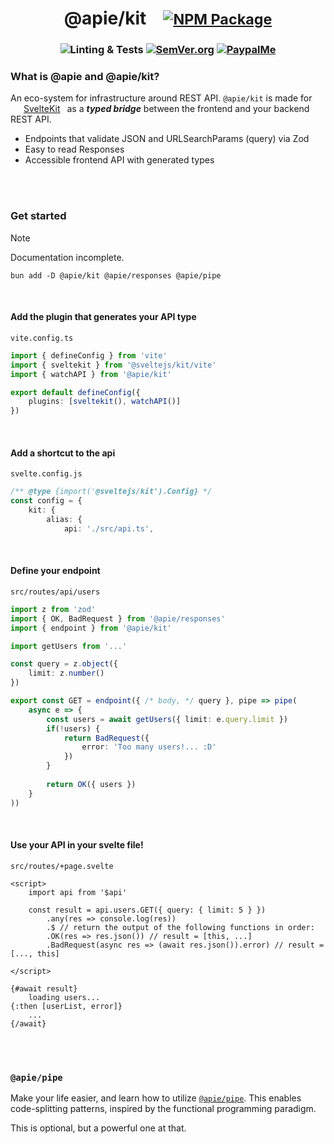 <h1 align='center' vertical-align='baseline' >
@apie/kit
<small>
<img src="data:image/png;base64,iVBORw0KGgoAAAANSUhEUgAAAA8AAAAPCAQAAACR313BAAAAEUlEQVR42mNkwAsYR6WHmDQAEFkAEMvRoosAAAAASUVORK5CYII=" />
<a href='https://www.npmjs.com/package/@apie/kit' vertical-align='bottom' >
	<img src='https://img.shields.io/npm/v/%40apie%2Fkit?style=for-the-badge&logo=npm&label=%20' alt='NPM Package'/>
</a>
</small>
</h1>
<h3 align="center">

![Linting & Tests](https://github.com/refzlund/api-kit/actions/workflows/main.yml/badge.svg)
[![SemVer.org](https://img.shields.io/badge/Semantic_Versioning-v2-orange)](https://semver.org/)
[![PaypalMe](https://img.shields.io/badge/Donate-%40Refzlund-green?logo=paypal)](https://www.paypal.com/paypalme/refzlund)

</h3>

### What is @apie and @apie/kit?

An eco-system for infrastructure around REST API. `@apie/kit` is made for  <img src='https://upload.wikimedia.org/wikipedia/commons/thumb/1/1b/Svelte_Logo.svg/1200px-Svelte_Logo.svg.png' width=14> [SvelteKit](https://github.com/sveltejs/kit)  as a ***typed bridge*** between the frontend and your backend REST API.

- Endpoints that validate JSON and URLSearchParams (query) via Zod
- Easy to read Responses
- Accessible frontend API with generated types

<br>
<br>

### Get started

> [!NOTE]  
> Documentation incomplete.

`bun add -D @apie/kit @apie/responses @apie/pipe`

<br>

#### Add the plugin that generates your API type

`vite.config.ts`
```ts
import { defineConfig } from 'vite'
import { sveltekit } from '@sveltejs/kit/vite'
import { watchAPI } from '@apie/kit'

export default defineConfig({
	plugins: [sveltekit(), watchAPI()]
})
```

<br>

#### Add a shortcut to the api

`svelte.config.js`
```ts
/** @type {import('@sveltejs/kit').Config} */
const config = {
	kit: {
		alias: {
			api: './src/api.ts',
```

<br>

#### Define your endpoint

`src/routes/api/users`
```ts
import z from 'zod'
import { OK, BadRequest } from '@apie/responses'
import { endpoint } from '@apie/kit'

import getUsers from '...'

const query = z.object({
	limit: z.number()
})

export const GET = endpoint({ /* body, */ query }, pipe => pipe(
	async e => {
		const users = await getUsers({ limit: e.query.limit })
		if(!users) {
			return BadRequest({
				error: 'Too many users!... :D'
			})
		}
		
		return OK({ users })
	}
))
```

<br>

#### Use your API in your svelte file!

`src/routes/+page.svelte`
```svelte
<script>
	import api from '$api'

	const result = api.users.GET({ query: { limit: 5 } })
		.any(res => console.log(res))
		.$ // return the output of the following functions in order:
		.OK(res => res.json()) // result = [this, ...]
		.BadRequest(async res => (await res.json()).error) // result = [..., this]

</script>

{#await result}
	loading users...
{:then [userList, error]}
	...
{/await}

```

<br>
<br>

### `@apie/pipe`

Make your life easier, and learn how to utilize [`@apie/pipe`](https://www.npmjs.com/package/@apie/pipe). 
This enables code-splitting patterns, inspired by the functional programming paradigm.

This is optional, but a powerful one at that.

<br>
<br>
<br>
<br>
<br>
<br>
